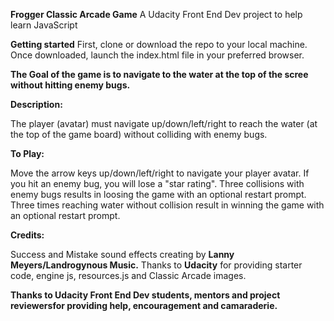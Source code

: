 
**Frogger Classic Arcade Game** 
A Udacity Front End Dev project to help learn JavaScript

**Getting started**
First, clone or download the repo to your local machine. Once downloaded, launch the index.html file in your preferred browser.

**The Goal of the game is to navigate to the water at the top of the scree without hitting enemy bugs.**

**Description:**

The player (avatar) must navigate up/down/left/right to reach the water (at the top of the game board) without colliding with enemy bugs.

**To Play:**

Move the arrow keys up/down/left/right to navigate your player avatar. If you hit an enemy bug, you will lose a "star rating". 
Three collisions with enemy bugs results in loosing the game with an optional restart prompt.
Three times reaching water without collision result in winning the game with an optional restart prompt. 


**Credits:**

Success and Mistake sound effects creating by **Lanny Meyers/Landrogynous Music.**
Thanks to **Udacity** for providing starter code, engine js, resources.js and Classic Arcade images.

**Thanks to Udacity Front End Dev students, mentors and project reviewersfor providing help, encouragement and camaraderie.**

